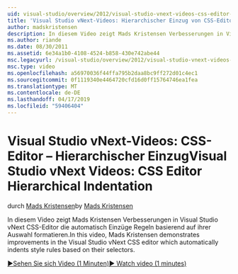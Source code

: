 ```yaml
---
uid: visual-studio/overview/2012/visual-studio-vnext-videos-css-editor-hierarchical-indentation
title: 'Visual Studio vNext-Videos: Hierarchischer Einzug von CSS-Editor | Microsoft-Dokumentation'
author: madskristensen
description: In diesem Video zeigt Mads Kristensen Verbesserungen in Visual Studio vNext CSS-Editor die automatisch Regeln basierend auf ihren weifte von Einzügen formatieren...
ms.author: riande
ms.date: 08/30/2011
ms.assetid: 6e34a1b0-4108-4524-b858-430e742abe44
msc.legacyurl: /visual-studio/overview/2012/visual-studio-vnext-videos-css-editor-hierarchical-indentation
msc.type: video
ms.openlocfilehash: a56970036f44ffa795b2daa8bc9ff272d01c4ec1
ms.sourcegitcommit: 0f1119340e4464720cfd16d0ff15764746ea1fea
ms.translationtype: MT
ms.contentlocale: de-DE
ms.lasthandoff: 04/17/2019
ms.locfileid: "59406404"
---
```

# <a name="visual-studio-vnext-videos-css-editor-hierarchical-indentation"></a><span data-ttu-id="2394c-103">Visual Studio vNext-Videos: CSS-Editor – Hierarchischer Einzug</span><span class="sxs-lookup"><span data-stu-id="2394c-103">Visual Studio vNext Videos: CSS Editor Hierarchical Indentation</span></span>

<span data-ttu-id="2394c-104">durch [Mads Kristensen](https://github.com/madskristensen)</span><span class="sxs-lookup"><span data-stu-id="2394c-104">by [Mads Kristensen](https://github.com/madskristensen)</span></span>

<span data-ttu-id="2394c-105">In diesem Video zeigt Mads Kristensen Verbesserungen in Visual Studio vNext CSS-Editor die automatisch Einzüge Regeln basierend auf ihrer Auswahl formatieren.</span><span class="sxs-lookup"><span data-stu-id="2394c-105">In this video, Mads Kristensen demonstrates improvements in the Visual Studio vNext CSS editor which automatically indents style rules based on their selectors.</span></span>

[<span data-ttu-id="2394c-106">&#9654;Sehen Sie sich Video (1 Minuten)</span><span class="sxs-lookup"><span data-stu-id="2394c-106">&#9654; Watch video (1 minutes)</span></span>](https://channel9.msdn.com/Blogs/ASP-NET-Site-Videos/visual-studio-vnext-videos-css-editor-hierarchical-indentation)
